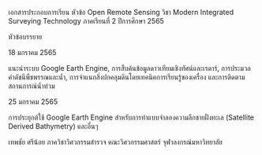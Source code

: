 เอกสารประกอบการเรียน หัวข้อ Open Remote Sensing วิชา Modern Integrated Surveying Technology ภาคเรียนที่ 2 ปีการศึกษา 2565

หัวข้อบรรยาย

18 มกราคม 2565

แนะนำระบบ Google Earth Engine, การสืบค้นข้อมูลดาวเทียมเชิงทัศน์และเรดาร์, การประมวลค่าดัชนีพืชพรรณและน้ำ, การจำแนกสิ่งปกคลุมดินโดยเทคนิคการเรียนรู้ของเครื่อง และการติดตามสถานการณ์น้ำท่วม

25 มกราคม 2565

การประยุกต์ใช้ Google Earth Engine สำหรับการทำแบบจำลองความลึกชายฝั่งทะเล (Satellite Derived Bathymetry) และอื่นๆ

เทพชัย ศรีน้อย
ภาควิชาวิศวกรรมสำรวจ คณะวิศวกรรมศาสตร์
จุฬาลงกรณ์มหาวิทยาลัย
